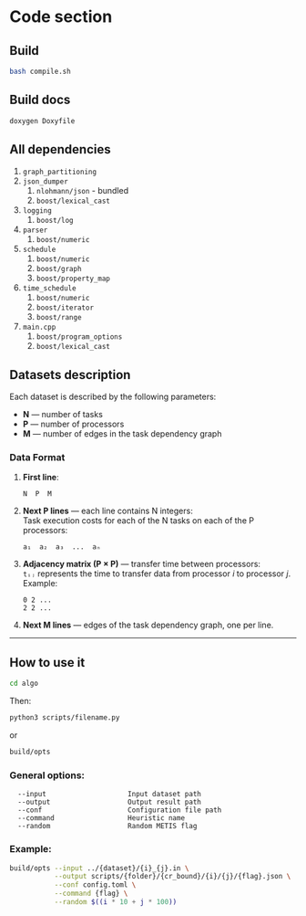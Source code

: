 # Code section

## Build

```bash
bash compile.sh
```

## Build docs

```bash
doxygen Doxyfile
```

## All dependencies

1. `graph_partitioning`
1. `json_dumper`
    1. `nlohmann/json` - bundled
    1. `boost/lexical_cast`
1. `logging`
    1. `boost/log`
1. `parser`
    1. `boost/numeric`
1. `schedule`
    1. `boost/numeric`
    1. `boost/graph`
    1. `boost/property_map`
1. `time_schedule`
    1. `boost/numeric`
    1. `boost/iterator`
    1. `boost/range`
1. `main.cpp`
    1. `boost/program_options`
    1. `boost/lexical_cast`

## Datasets description

Each dataset is described by the following parameters:

- **N** — number of tasks  
- **P** — number of processors  
- **M** — number of edges in the task dependency graph

### Data Format

1. **First line**:  
   ```
   N  P  M
   ```

2. **Next P lines** — each line contains N integers:  
   Task execution costs for each of the N tasks on each of the P processors:  
   ```
   a₁  a₂  a₃  ...  aₙ
   ```

3. **Adjacency matrix (P × P)** — transfer time between processors:  
   `tᵢⱼ` represents the time to transfer data from processor *i* to processor *j*.  
   Example:
   ```
   0 2 ...
   2 2 ...
   ```

4. **Next M lines** — edges of the task dependency graph, one per line.

---

## How to use it

```bash
cd algo
```

Then:

```bash
python3 scripts/filename.py
```

or

```bash
build/opts 
```

### General options:
```
  --input                    Input dataset path
  --output                   Output result path
  --conf                     Configuration file path
  --command                  Heuristic name
  --random                   Random METIS flag
```

### Example:
```bash
build/opts --input ../{dataset}/{i}_{j}.in \
           --output scripts/{folder}/{cr_bound}/{i}/{j}/{flag}.json \
           --conf config.toml \
           --command {flag} \
           --random $((i * 10 + j * 100))
```
